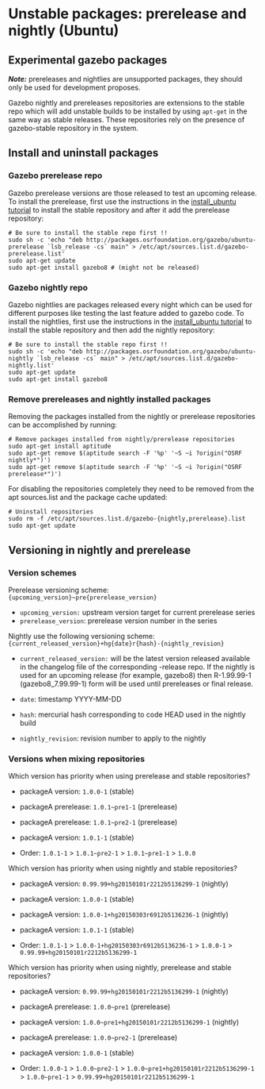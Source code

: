 # Unstable packages: prerelease and nightly (Ubuntu)

## Experimental gazebo packages

***Note:*** prereleases and nightlies are unsupported packages, they should
only be used for development proposes.

Gazebo nightly and prereleases repositories are extensions to the stable
repo which will add unstable builds to be installed by using `apt-get`
in the same way as stable releases. These repositories rely on the
presence of gazebo-stable repository in the system.

## Install and uninstall packages

### Gazebo prerelease repo

Gazebo prerelease versions are those released to test an upcoming release.
To install the prerelease, first use the instructions in the
[install_ubuntu tutorial](http://gazebosim.org/tutorials?tut=install_ubuntu&cat=install#Step-by-stepInstall)
to install the stable repository and after it add the
prerelease repository:

```
# Be sure to install the stable repo first !!
sudo sh -c 'echo "deb http://packages.osrfoundation.org/gazebo/ubuntu-prerelease `lsb_release -cs` main" > /etc/apt/sources.list.d/gazebo-prerelease.list'
sudo apt-get update
sudo apt-get install gazebo8 # (might not be released)
```

### Gazebo nightly repo

Gazebo nightlies are packages released every night which can be used for different
purposes like testing the last feature added to gazebo code. To install the
nightlies, first use the instructions in the 
[install_ubuntu tutorial](http://gazebosim.org/tutorials?tut=install_ubuntu&cat=install#Step-by-stepInstall)
to install the stable repository
and then add the nightly repository:

```
# Be sure to install the stable repo first !!
sudo sh -c 'echo "deb http://packages.osrfoundation.org/gazebo/ubuntu-nightly `lsb_release -cs` main" > /etc/apt/sources.list.d/gazebo-nightly.list'
sudo apt-get update
sudo apt-get install gazebo8
```

### Remove prereleases and nightly installed packages

Removing the packages installed from the nightly or prerelease repositories
can be accomplished by running:

```
# Remove packages installed from nightly/prerelease repositories
sudo apt-get install aptitude
sudo apt-get remove $(aptitude search -F '%p' '~S ~i ?origin("OSRF nightly*")')
sudo apt-get remove $(aptitude search -F '%p' '~S ~i ?origin("OSRF prerelease*")')
```

For disabling the repositories completely they need to be removed
from the apt sources.list and the package cache updated:

```
# Uninstall repositories
sudo rm -f /etc/apt/sources.list.d/gazebo-{nightly,prerelease}.list
sudo apt-get update
```

## Versioning in nightly and prerelease

### Version schemes

Prerelease versioning scheme: `{upcoming_version}~pre{prerelease_version}`

 * `upcoming_version:` upstream version target for current prerelease series
 * `prerelease_version`: prerelease version number in the series

Nightly use the following versioning scheme: `{current_released_version}+hg{date}r{hash}-{nightly_revision}`

 * `current_released_version:` will be the latest version released available in
   the changelog file of the corresponding -release repo. If the nightly is
   used for an upcoming release (for example, gazebo8) then R-1.99.99-1
   (gazebo8_7.99.99-1) form will be used until prereleases or final release.

 * `date`: timestamp YYYY-MM-DD

 * `hash`: mercurial hash corresponding to code HEAD used in the nightly build

 * `nightly_revision`:  revision number to apply to the nightly

### Versions when mixing repositories

Which version has priority when using prerelease and stable repositories?

 * packageA version: `1.0.0-1` (stable)
 * packageA prerelease: `1.0.1~pre1-1` (prerelease)
 * packageA prerelease: `1.0.1~pre2-1` (prerelease)
 * packageA version: `1.0.1-1` (stable)

 * Order: `1.0.1-1` > `1.0.1~pre2-1` > `1.0.1~pre1-1` > `1.0.0`

Which version has priority when using nightly and stable repositories?

 * packageA version: `0.99.99+hg20150101r2212b5136299-1` (nightly)
 * packageA version: `1.0.0-1` (stable)
 * packageA version: `1.0.0-1+hg20150303r6912b5136236-1` (nightly)
 * packageA version: `1.0.1-1` (stable)

 * Order: `1.0.1-1` > `1.0.0-1+hg20150303r6912b5136236-1` > `1.0.0-1` > `0.99.99+hg20150101r2212b5136299-1`

Which version has priority when using nightly, prerelease and stable repositories?

 * packageA version: `0.99.99+hg20150101r2212b5136299-1` (nightly)
 * packageA prerelease: `1.0.0~pre1` (prerelease)
 * packageA version: `1.0.0~pre1+hg20150101r2212b5136299-1` (nightly)
 * packageA prerelease: `1.0.0~pre2-1` (prerelease)
 * packageA version: `1.0.0-1` (stable)

 * Order: `1.0.0-1` > `1.0.0~pre2-1` > `1.0.0~pre1+hg20150101r2212b5136299-1` > `1.0.0~pre1-1` > `0.99.99+hg20150101r2212b5136299-1`
